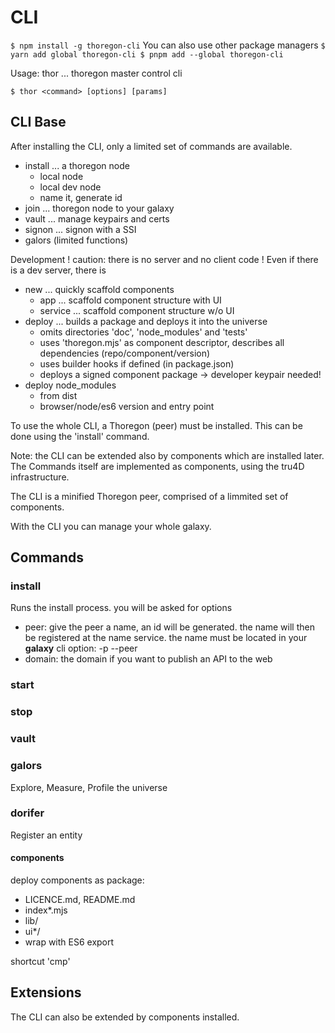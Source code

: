 CLI
===

`
$ npm install -g thoregon-cli
`
You can  also use other package managers
`
$ yarn add global thoregon-cli
$ pnpm add --global thoregon-cli
`

Usage:
thor ... thoregon master control cli

`
$ thor <command> [options] [params]
`

## CLI Base
After installing the CLI, only a limited set of commands are available.

- install ... a thoregon node
    - local node
    - local dev node
    - name it, generate id
- join ... thoregon node to your galaxy
- vault ... manage keypairs and certs 
- signon ... signon with a SSI
- galors  (limited functions)

Development
! caution: there is no server and no client code !
Even if there is a dev server, there is 

- new ... quickly scaffold components
    - app     ... scaffold component structure with UI
    - service ... scaffold component structure w/o UI
- deploy ... builds a package and deploys it into the universe
    - omits directories 'doc', 'node_modules' and 'tests' 
    - uses 'thoregon.mjs' as component descriptor, describes all dependencies (repo/component/version)
    - uses builder hooks if defined (in package.json)
    - deploys a signed component package -> developer keypair needed!
- deploy node_modules
    - from dist
    - browser/node/es6 version and entry point
 
To use the whole CLI, a Thoregon (peer) must be installed. This can be done using the 'install' command.

Note: the CLI can be extended also by components which are installed later.  
The Commands itself are implemented as components, using the tru4D infrastructure.

The CLI is a minified Thoregon peer, comprised of a limmited set of components.

With the CLI you can manage your whole galaxy. 

## Commands

### install
Runs the install process. you will be asked for options

- peer: give the peer a name, an id will be generated. 
    the name will then be registered at the name service. the name must be located in your __galaxy__
    cli option: -p --peer
- domain: the domain if you want to publish an API to the web
    

### start


### stop


### vault

### galors

Explore, Measure, Profile the universe

### dorifer

Register an entity

#### components

deploy components as package:
- LICENCE.md, README.md
- index*.mjs
- lib/
- ui*/
- wrap with ES6 export

shortcut 'cmp'


## Extensions

The CLI can also be extended by components installed.

